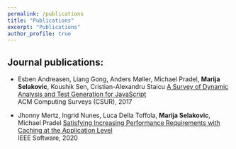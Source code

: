 ```yaml
---
permalink: /publications
title: "Publications"
excerpt: "Publications"
author_profile: true
---
```


## Journal publications:

* Esben Andreasen, Liang Gong, Anders Møller, Michael Pradel, **Marija Selakovic**, Koushik Sen, Cristian-Alexandru Staicu
[A Survey of Dynamic Analysis and Test Generation for JavaScript](http://marija.skyresource.com/publications_list/js_survey_2017.pdf)  
    ACM Computing Surveys (CSUR), 2017
    
* Jhonny Mertz, Ingrid Nunes, Luca Della Toffola, **Marija Selakovic**, Michael Pradel
[Satisfying Increasing Performance Requirements with Caching at the Application Level](https://arxiv.org/pdf/2010.12939.pdf)  
    IEEE Software, 2020
